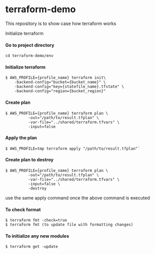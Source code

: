 # terraform-demo
This repository is to show case how terraform works

Initialize terraform


#### Go to project directory
    cd terraform-demo/env

#### Initialize terraform

    $ AWS_PROFILE={profile_name} terraform init\   
        -backend-config="bucket={bucket_name}" \  
        -backend-config="key={statefile_name}.tfstate" \  
        -backend-config="region={bucket_region}"


#### Create plan

    $ AWS_PROFILE={profile_name} terraform plan \
              -out="/path/to/result.tfplan" \
              -var-file="../shared/terraform.tfvars" \
              -input=false

#### Apply the plan
    $ AWS_PROFILE=tmp terraform apply "/path/to/result.tfplan"`

#### Create plan to destroy

    $ AWS_PROFILE={profile_name} terraform plan \
              -out="/path/to/result.tfplan" \
              -var-file="../shared/terraform.tfvars" \
              -input=false \
              -destroy

use the same apply command once the above command is executed

#### To check format
    $ terraform fmt -check=true
    $ terraform fmt (to update file with formatting changes)

#### To initialize any new modules
    $ terraform get -update
